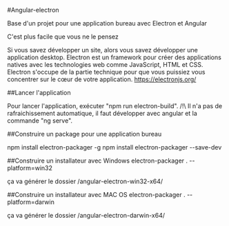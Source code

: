 #Angular-electron

Base d'un projet pour une application bureau avec Electron et Angular

C'est plus facile que vous ne le pensez

Si vous savez développer un site, alors vous savez développer une application desktop. Electron est un framework pour créer des applications natives avec les technologies web comme JavaScript, HTML et CSS. Electron s'occupe de la partie technique pour que vous puissiez vous concentrer sur le cœur de votre application. https://electronjs.org/

##Lancer l'application

Pour lancer l'application, exécuter "npm run electron-build". /!\ Il n'a pas de rafraichissement automatique, il faut développer avec angular et la commande "ng serve".

##Construire un package pour une application bureau

npm install electron-packager -g npm install electron-packager --save-dev

##Construire un installateur avec Windows electron-packager . --platform=win32

ça va générer le dossier /angular-electron-win32-x64/

##Construire un installateur avec MAC OS electron-packager . --platform=darwin

ça va générer le dossier /angular-electron-darwin-x64/
